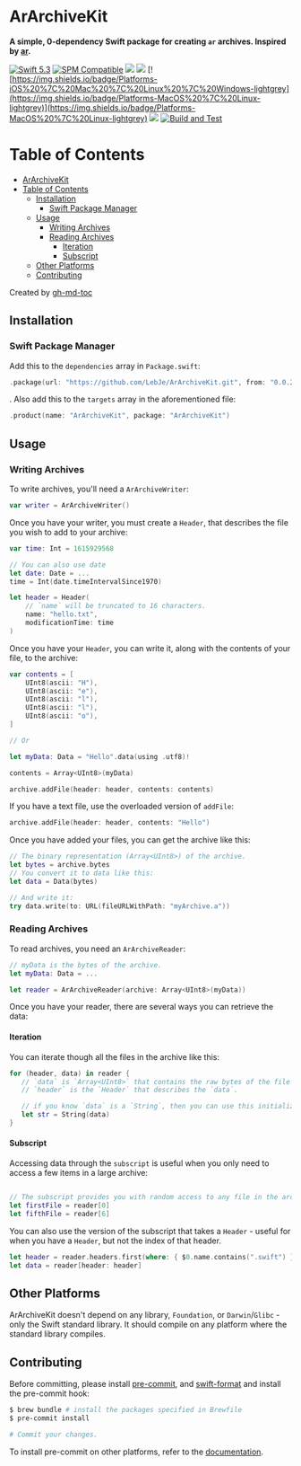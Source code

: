 # ArArchiveKit

**A simple, 0-dependency Swift package for creating `ar` archives. Inspired by [ar](https://github.com/blakesmith/ar).**

[![Swift 5.3](https://img.shields.io/badge/Swift-5.3-brightgreen?logo=swift)](https://swift.org)
[![SPM Compatible](https://img.shields.io/badge/SPM-compatible-brightgreen.svg)](https://swift.org/package-manager)
[![](https://img.shields.io/endpoint?url=https%3A%2F%2Fswiftpackageindex.com%2Fapi%2Fpackages%2FLebJe%2FArArchiveKit%2Fbadge%3Ftype%3Dswift-versions)](https://swiftpackageindex.com/LebJe/ArArchiveKit)
[![](https://img.shields.io/endpoint?url=https%3A%2F%2Fswiftpackageindex.com%2Fapi%2Fpackages%2FLebJe%2FArArchiveKit%2Fbadge%3Ftype%3Dplatforms)](https://swiftpackageindex.com/LebJe/ArArchiveKit)
[![https://img.shields.io/badge/Platforms-iOS%20%7C%20Mac%20%7C%20Linux%20%7C%20Windows-lightgrey](https://img.shields.io/badge/Platforms-MacOS%20%7C%20Linux-lightgrey)](https://img.shields.io/badge/Platforms-MacOS%20%7C%20Linux-lightgrey)
[![](https://img.shields.io/github/v/tag/LebJe/ArArchiveKit)](https://github.com/LebJe/ArArchiveKit/releases)
[![Build and Test](https://github.com/LebJe/ArArchiveKit/workflows/Build%20and%20Test/badge.svg)](https://github.com/LebJe/ArArchiveKit/actions?query=workflow%3A%22Build+and+Test%22)

# Table of Contents

<!--ts-->

-   [ArArchiveKit](#ararchivekit)
-   [Table of Contents](#table-of-contents)
    -   [Installation](#installation)
        -   [Swift Package Manager](#swift-package-manager)
    -   [Usage](#usage)
        -   [Writing Archives](#writing-archives)
        -   [Reading Archives](#reading-archives)
            -   [Iteration](#iteration)
            -   [Subscript](#subscript)
    -   [Other Platforms](#other-platforms)
    -   [Contributing](#contributing)

<!-- Added by: lebje, at: Thu Mar 18 21:01:32 EDT 2021 -->

<!--te-->

Created by [gh-md-toc](https://github.com/ekalinin/github-markdown-toc)

## Installation

### Swift Package Manager

Add this to the `dependencies` array in `Package.swift`:

```swift
.package(url: "https://github.com/LebJe/ArArchiveKit.git", from: "0.0.2")
```

. Also add this to the `targets` array in the aforementioned file:

```swift
.product(name: "ArArchiveKit", package: "ArArchiveKit")
```

## Usage

### Writing Archives

To write archives, you'll need a `ArArchiveWriter`:

```swift
var writer = ArArchiveWriter()
```

Once you have your writer, you must create a `Header`, that describes the file you wish to add to your archive:

```swift
var time: Int = 1615929568

// You can also use date
let date: Date = ...
time = Int(date.timeIntervalSince1970)

let header = Header(
	// `name` will be truncated to 16 characters.
	name: "hello.txt",
	modificationTime: time
)
```

Once you have your `Header`, you can write it, along with the contents of your file, to the archive:

```swift
var contents = [
	UInt8(ascii: "H"),
	UInt8(ascii: "e"),
	UInt8(ascii: "l"),
	UInt8(ascii: "l"),
	UInt8(ascii: "o"),
]

// Or

let myData: Data = "Hello".data(using .utf8)!

contents = Array<UInt8>(myData)

archive.addFile(header: header, contents: contents)
```

If you have a text file, use the overloaded version of `addFile`:

```swift
archive.addFile(header: header, contents: "Hello")
```

Once you have added your files, you can get the archive like this:

```swift
// The binary representation (Array<UInt8>) of the archive.
let bytes = archive.bytes
// You convert it to data like this:
let data = Data(bytes)

// And write it:
try data.write(to: URL(fileURLWithPath: "myArchive.a"))
```

### Reading Archives

To read archives, you need an `ArArchiveReader`:

```swift
// myData is the bytes of the archive.
let myData: Data = ...

let reader = ArArchiveReader(archive: Array<UInt8>(myData))
```

Once you have your reader, there are several ways you can retrieve the data:

#### Iteration

You can iterate though all the files in the archive like this:

```swift
for (header, data) in reader {
   // `data` is `Array<UInt8>` that contains the raw bytes of the file in the archive.
   // `header` is the `Header` that describes the `data`.

   // if you know `data` is a `String`, then you can use this initializer:
   let str = String(data)
}
```

#### Subscript

Accessing data through the `subscript` is useful when you only need to access a few items in a large archive:

```swift

// The subscript provides you with random access to any file in the archive:
let firstFile = reader[0]
let fifthFile = reader[6]
```

You can also use the version of the subscript that takes a `Header` - useful for when you have a `Header`, but not the index of that header.

```swift
let header = reader.headers.first(where: { $0.name.contains(".swift") })!
let data = reader[header: header]
```

## Other Platforms

ArArchiveKit doesn't depend on any library, `Foundation`, or `Darwin`/`Glibc` - only the Swift standard library. It should compile on any platform where the standard library compiles.

## Contributing

Before committing, please install [pre-commit](https://pre-commit.com), and [swift-format](https://github.com/nicklockwood/SwiftFormat) and install the pre-commit hook:

```bash
$ brew bundle # install the packages specified in Brewfile
$ pre-commit install

# Commit your changes.
```

To install pre-commit on other platforms, refer to the [documentation](https://pre-commit.com/#install).

